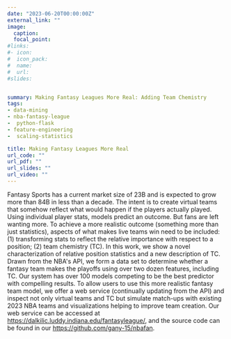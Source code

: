 ```yaml
---
date: "2023-06-20T00:00:00Z"
external_link: ""
image:
  caption: 
  focal_point: 
#links:
#- icon: 
#  icon_pack: 
#  name: 
#  url: 
#slides: 


summary: Making Fantasy Leagues More Real: Adding Team Chemistry
tags:
- data-mining 
- nba-fantasy-league
-  python-flask 
- feature-engineering
-  scaling-statistics

title: Making Fantasy Leagues More Real
url_code: ""
url_pdf: ""
url_slides: ""
url_video: ""
---
```

Fantasy Sports has a current market size of 23B and is expected to grow more than 84B in less than a decade. The intent is to create virtual teams that somehow reflect what would happen if the players actually played. Using individual player stats, models predict an outcome. But fans are left wanting more. To achieve a more realistic outcome (something more than just statistics), aspects of what makes live teams win need to be included: (1) transforming stats to reflect the relative importance with respect to a position; (2) team chemistry (TC). In this work, we show a novel characterization of relative position statistics and a new description of TC. Drawn from the NBA's API, we form a data set to determine whether a fantasy team makes the playoffs using over two dozen features, including TC. Our system has over 100 models competing to be the best predictor with compelling results. To allow users to use this more realistic fantasy team model, we offer a web service (continually updating from the API) and inspect not only virtual teams and TC but simulate match-ups with existing 2023 NBA teams and visualizations helping to improve team creation. Our web service can be accessed at https://dalkilic.luddy.indiana.edu/fantasyleague/, and the source code can be found in our https://github.com/gany-15/nbafan.
